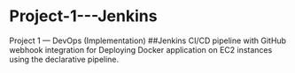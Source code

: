 # Project-1---Jenkins
Project 1 — DevOps (Implementation)
##Jenkins CI/CD pipeline with GitHub webhook integration for Deploying Docker application on EC2 instances using the declarative pipeline.

